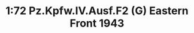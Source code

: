---
layout: product
title: "1:72 Pz.Kpfw.IV.Ausf.F2 (G) Eastern Front 1943"
price: "4500" 
desc: "Maketa"
img_path: "/assets/img/DRA60698.webp"
brand: "Dragon"
available: false
special_offer: false
new: false
soon: false
cat: "010000"
subcat: "010600"
subsubcat: "0N/A"
sifra: "DRA60698"
popular: false
---